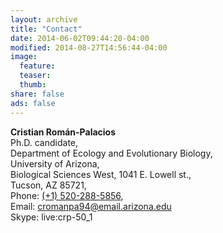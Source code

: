 ```yaml
---
layout: archive
title: "Contact"
date: 2014-06-02T09:44:20-04:00
modified: 2014-08-27T14:56:44-04:00
image:
  feature:
  teaser:
  thumb:
share: false
ads: false
---
```


**Cristian Román-Palacios**   
Ph.D. candidate,  
Department of Ecology and Evolutionary Biology,  
University of Arizona,  
Biological Sciences West, 1041 E. Lowell st.,   
Tucson, AZ  85721,  
Phone: [(+1) 520-288-5856](url=tel:+15202885856),  
Email: [cromanpa94@email.arizona.edu](mailto:cromanpa94@email.arizona.edu)  
Skype: live:crp-50_1
